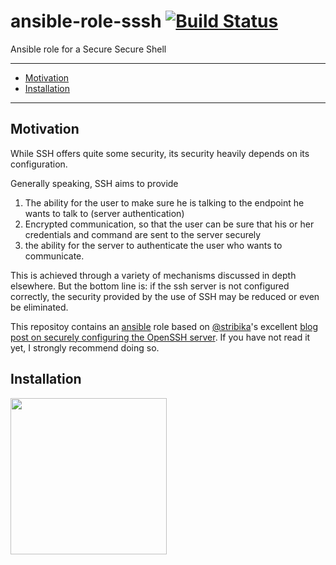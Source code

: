 # ansible-role-sssh [![Build Status](https://travis-ci.org/mwmahlberg/ansible-role-sssh.svg?branch=master)](https://travis-ci.org/mwmahlberg/ansible-role-sssh)

Ansible role for a Secure Secure Shell

---
<!-- TOC START min:2 max:3 link:true update:true -->
- [Motivation](#motivation)
- [Installation](#installation)

<!-- TOC END -->
---

## Motivation

While SSH offers quite some security, its security heavily depends on its configuration.

Generally speaking, SSH aims to provide

1. The ability for the user to make sure he is talking to the endpoint he wants to talk to (server authentication)
2. Encrypted communication, so that the user can be sure that his or her credentials and command are sent to the server securely
3. the ability for the server to authenticate the user who wants to communicate.

This is achieved through a variety of mechanisms discussed in depth elsewhere. But the bottom line is: if the ssh server is not configured correctly, the security provided by the use of SSH may be reduced or even be eliminated.

This repositoy contains an [ansible][wp:ansible] role based on [@stribika][gh:stribika]'s excellent [blog post on securely configuring the OpenSSH server][gh:sssh]. If you have not read it yet, I strongly recommend doing so.

## Installation



<a href="https://asciinema.org/a/8KMZN2sPiSIfC29bqMqvBacFD?speed=2&theme=monokai&autoplay=1" target="_blank"><img src="https://asciinema.org/a/8KMZN2sPiSIfC29bqMqvBacFD.png"  width="250"/></a>



[wp:ansible]: https://en.wikipedia.org/wiki/Ansible_(software) "Wikipedia article on ansible"

[gh:stribika]: https://stribika.github.io

[gh:sssh]:https://stribika.github.io/2015/01/04/secure-secure-shell.html
